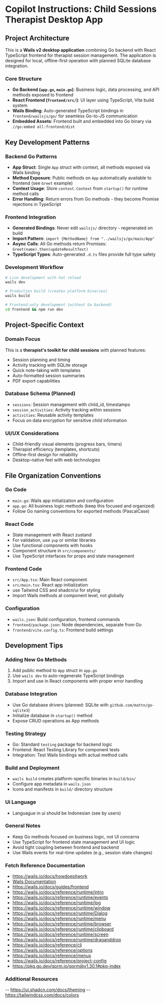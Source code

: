 # Copilot Instructions: Child Sessions Therapist Desktop App

## Project Architecture

This is a **Wails v2 desktop application** combining Go backend with React TypeScript frontend for therapist session management. The application is designed for local, offline-first operation with planned SQLite database integration.

### Core Structure

- **Go Backend (`app.go`, `main.go`)**: Business logic, data processing, and API methods exposed to frontend
- **React Frontend (`frontend/src/`)**: UI layer using TypeScript, Vite build system
- **Wails Binding**: Auto-generated TypeScript bindings in `frontend/wailsjs/go/` for seamless Go-to-JS communication
- **Embedded Assets**: Frontend built and embedded into Go binary via `//go:embed all:frontend/dist`

## Key Development Patterns

### Backend Go Patterns

- **App Struct**: Single `App` struct with context, all methods exposed via Wails binding
- **Method Exposure**: Public methods on `App` automatically available to frontend (see `Greet` example)
- **Context Usage**: Store `context.Context` from `startup()` for runtime method calls
- **Error Handling**: Return errors from Go methods - they become Promise rejections in TypeScript

### Frontend Integration

- **Generated Bindings**: Never edit `wailsjs/` directory - regenerated on build
- **Import Pattern**: `import {MethodName} from "../wailsjs/go/main/App"`
- **Async Calls**: All Go methods return Promises: `Greet(name).then(updateResultText)`
- **TypeScript Types**: Auto-generated `.d.ts` files provide full type safety

### Development Workflow

```bash
# Live development with hot reload
wails dev

# Production build (creates platform binaries)
wails build

# Frontend-only development (without Go backend)
cd frontend && npm run dev
```

## Project-Specific Context

### Domain Focus

This is a **therapist's toolkit for child sessions** with planned features:

- Session planning and timing
- Activity tracking with SQLite storage
- Quick note-taking with templates
- Auto-formatted session summaries
- PDF export capabilities

### Database Schema (Planned)

- `sessions`: Session management with child_id, timestamps
- `session_activities`: Activity tracking within sessions
- `activities`: Reusable activity templates
- Focus on data encryption for sensitive child information

### UI/UX Considerations

- Child-friendly visual elements (progress bars, timers)
- Therapist efficiency (templates, shortcuts)
- Offline-first design for reliability
- Desktop-native feel with web technologies

## File Organization Conventions

### Go Code

- `main.go`: Wails app initialization and configuration
- `app.go`: All business logic methods (keep this focused and organized)
- Follow Go naming conventions for exported methods (PascalCase)

### React Code

- State management with React zustand
- For validation, use `yup` or similar libraries
- Use functional components with hooks
- Component structure in `src/components/`
- Use TypeScript interfaces for props and state management

### Frontend Code

- `src/App.tsx`: Main React component
- `src/main.tsx`: React app initialization
- use Tailwind CSS and shadcn/ui for styling
- Import Wails methods at component level, not globally

### Configuration

- `wails.json`: Build configuration, frontend commands
- `frontend/package.json`: Node dependencies, separate from Go
- `frontend/vite.config.ts`: Frontend build settings

## Development Tips

### Adding New Go Methods

1. Add public method to `App` struct in `app.go`
2. Use `wails dev` to auto-regenerate TypeScript bindings
3. Import and use in React components with proper error handling

### Database Integration

- Use Go database drivers (planned: SQLite with `github.com/mattn/go-sqlite3`)
- Initialize database in `startup()` method
- Expose CRUD operations as App methods

### Testing Strategy

- Go: Standard `testing` package for backend logic
- Frontend: React Testing Library for component tests
- Integration: Test Wails bindings with actual method calls

### Build and Deployment

- `wails build` creates platform-specific binaries in `build/bin/`
- Configure app metadata in `wails.json`
- Icons and manifests in `build/` directory structure

### Ui Language

- Languague in ui should be Indonesian (see by users)

### General Notes

- Keep Go methods focused on business logic, not UI concerns
- Use TypeScript for frontend state management and UI logic
- Avoid tight coupling between frontend and backend
- Use Wails events for real-time updates (e.g., session state changes)

### Fetch Reference Documentation

- https://wails.io/docs/howdoesitwork
- [Wails Documentation](https://wails.io/docs/)
- https://wails.io/docs/guides/frontend
- https://wails.io/docs/reference/runtime/intro
- https://wails.io/docs/reference/runtime/events
- https://wails.io/docs/reference/runtime/log
- https://wails.io/docs/reference/runtime/window
- https://wails.io/docs/reference/runtime/Dialog
- https://wails.io/docs/reference/runtime/menu
- https://wails.io/docs/reference/runtime/browser
- https://wails.io/docs/reference/runtime/clipboard
- https://wails.io/docs/reference/runtime/screen
- https://wails.io/docs/reference/runtime/draganddrop
- https://wails.io/docs/reference/cli
- https://wails.io/docs/reference/options
- https://wails.io/docs/reference/menus
- https://wails.io/docs/reference/project-config
- https://pkg.go.dev/gorm.io/gorm@v1.30.1#pkg-index

### Additional Resources

-- https://ui.shadcn.com/docs/theming
-- https://tailwindcss.com/docs/colors
